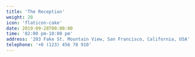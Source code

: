 ```yaml
---
title: 'The Reception'
weight: 20
icon: 'flaticon-cake'
date: 2019-09-28T00:00:00
time: '02:00 pm-10:00 pm'
address: '203 Fake St. Mountain View, San Francisco, California, USA'
telephone: '+0 (123) 456 78 910'
---
```

